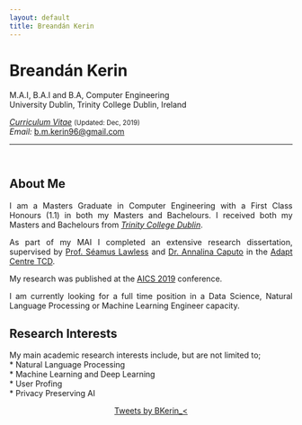 ```yaml
---
layout: default
title: Breandán Kerin
---
```


# Breandán Kerin <br>
M.A.I, B.A.I and B.A, Computer Engineering <br>
University Dublin, Trinity College Dublin, Ireland <br>

<a href="/files/Breandan_CV.pdf" target="_blank"><em>Curriculum Vitae</em></a> <small> (Updated: Dec, 2019) </small> <br>
<em>Email: </em><a href="mailto:b.m.kerin96@gmail.com">b.m.kerin96@gmail.com</a> <br>
<center> 
<hr class="about_index"> </center> 

<hr style="height:10pt; visibility:hidden;" />

## About Me
<p align="justify" style="max-width:600px">
I am a Masters Graduate in Computer Engineering with a First Class Honours (1.1) in both my Masters and Bachelours.
I received  both my Masters and Bachelours from <em><a class="tosu" href="https://www.scss.tcd.ie/" target="_blank"> 
Trinity College Dublin</a></em>.
</p>

<p align="justify" style="max-width:600px">
As part of my MAI I completed an extensive research dissertation, supervised by 
<a href="https://www.scss.tcd.ie/Seamus.Lawless/" target="_blank">Prof. Séamus Lawless</a> and 
<a href="https://www.computing.dcu.ie/people/dr-annalina-caputo" target="_blank">Dr. Annalina Caputo</a> in the
 <a href="https://www.adaptcentre.ie/" target="_blank">Adapt Centre TCD</a>. 

My research was published at the <a href="http://aics2019.datascienceinstitute.ie/index.html" target="_blank">AICS 2019</a> conference. 
</p>

<p align="justify" style="max-width:600px">
I am currently looking for a full time position in a Data Science, Natural Language Processing or Machine Learning Engineer capacity.
</p>

## Research Interests
<p align="justify" style="max-width:600px">
My main academic research interests include, but are not limited to; <br>
* Natural Language Processing<br>
* Machine Learning and Deep Learning<br>
* User Profing <br>
* Privacy Preserving AI<br>
</p>

<div class="row bottom30" align="center">
	<div class="col-xs-4" align="center">
	</div>
	<div class="col-xs-8" align="center">
		<a class="twitter-timeline" width="600" height="500" 
		href="https://twitter.com/BKerin_" data-tweet-limit="5">Tweets by BKerin_<</a>
		<script>
			!function(d, s, id) {
				var js, fjs = d.getElementsByTagName(s)[0], p = /^http:/
						.test(d.location) ? 'http' : 'https';
				if (!d.getElementById(id)) {
					js = d.createElement(s);
					js.id = id;
					js.src = p
							+ "://platform.twitter.com/widgets.js";
					fjs.parentNode.insertBefore(js, fjs);
				}
			}(document, "script", "twitter-wjs");
		</script>
	</div>
	<div class="col-xs-4">
	</div>
</div>